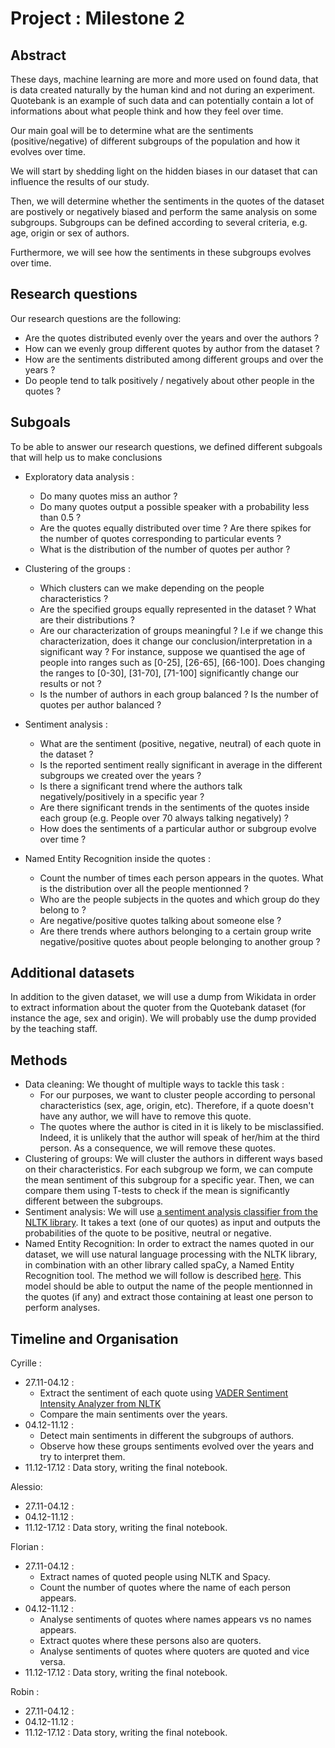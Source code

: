 # Project : Milestone 2

## Abstract
These days, machine learning are more and more used on found data, that is data created naturally by the human kind and not during an experiment. Quotebank is an example of such data and can potentially contain a lot of informations about what people think and how they feel over time. 

Our main goal will be to determine what are the sentiments (positive/negative) of different subgroups of the population and how it evolves over time.

We will start by shedding light on the hidden biases in our dataset that can influence the results of our study. 

Then, we will determine whether the sentiments in the quotes of the dataset are postively or negatively biased and perform the same analysis on some  subgroups. Subgroups can be defined according to several criteria, e.g.  age, origin or sex of authors. 

Furthermore, we will see how the sentiments in these subgroups evolves over time.

## Research questions
Our research questions are the following:
- Are the quotes distributed evenly over the years and over the authors ?
- How can we evenly group different quotes by author from the dataset ?
- How are the sentiments distributed among different groups and over the years ?
- Do people tend to talk positively / negatively about other people in the quotes ?

## Subgoals
To be able to answer our research questions, we defined different subgoals that will help us to make conclusions

- Exploratory data analysis :
  - Do many quotes miss an author ?
  - Do many quotes output a possible speaker with a probability less than 0.5 ? 
  - Are the quotes equally distributed over time ? Are there spikes for the number of quotes corresponding to particular events ?
  - What is the distribution of the number of quotes per author ?

- Clustering of the groups :
  - Which clusters can we make depending on the people characteristics ?
  - Are the specified groups equally represented in the dataset ? What are their distributions ?
  - Are our characterization of groups meaningful ? I.e if we change this characterization, does it change our conclusion/interpretation in a significant way ? For instance, suppose we quantised the age of people into ranges such as [0-25], [26-65], [66-100]. Does changing the ranges to [0-30], [31-70], [71-100] significantly change our results or not ?  
  - Is the number of authors in each group balanced ? Is the number of quotes per author balanced ? 
  
- Sentiment analysis :
  - What are the sentiment (positive, negative, neutral) of each quote in the dataset ?
  - Is the reported sentiment really significant in average in the different subgroups we created over the years ?
  - Is there a significant trend where the authors talk negatively/positively in a specific year ? 
  - Are there significant trends in the sentiments of the quotes inside each group (e.g. People over 70 always talking negatively) ?
  - How does the sentiments of a particular author or subgroup evolve over time ? 

- Named Entity Recognition inside the quotes : 
  - Count the number of times each person appears in the quotes. What is the distribution over all the people mentionned ?
  - Who are the people subjects in the quotes and which group do they belong to ? 
  - Are negative/positive quotes talking about someone else ?
  - Are there trends where authors belonging to a certain group write negative/positive quotes about people belonging to another group ? 

  
## Additional datasets
In addition to the given dataset, we will use a dump from Wikidata in order to extract information about the quoter from the Quotebank dataset (for instance the age, sex and origin). We will probably use the dump provided by the teaching staff.
  
## Methods

- Data cleaning: 
We thought of multiple ways to tackle this task : 
    - For our purposes, we want to cluster people according to personal characteristics (sex, age, origin, etc). Therefore, if a quote doesn't have any author, we will have to remove this quote. 
    - The quotes where the author is cited in it is likely to be misclassified. Indeed, it is unlikely that the author will speak of her/him at the third person. As a consequence, we will remove these quotes.
- Clustering of groups:
We will cluster the authors in different ways based on their characteristics. For each subgroup we form, we can compute the mean sentiment of this subgroup for a specific year. Then, we can compare them using T-tests to check if the mean is significantly different between the subgroups. 
- Sentiment analysis: 
We will use [a sentiment analysis classifier from the NLTK library](https://www.nltk.org/api/nltk.sentiment.vader.html). It takes a text (one of our quotes) as input and outputs the probabilities of the quote to be positive, neutral or negative.
- Named Entity Recognition:
In order to extract the names quoted in our dataset, we will use natural language processing with the NLTK library, in combination with an other library called spaCy, a Named Entity Recognition tool. The method we will follow is described [here](https://towardsdatascience.com/named-entity-recognition-with-nltk-and-spacy-8c4a7d88e7da). This model should be able to output the name of the people mentionned in the quotes (if any) and extract those containing at least one person to perform analyses.  

## Timeline and Organisation
Cyrille :
- 27.11-04.12 :
  - Extract the sentiment of each quote using [VADER Sentiment Intensity Analyzer from NLTK](https://www.nltk.org/api/nltk.sentiment.vader.html)
  - Compare the main sentiments over the years.
- 04.12-11.12 :
  - Detect main sentiments in different the subgroups of authors.
  - Observe how these groups sentiments evolved over the years and try to interpret them.
- 11.12-17.12 : Data story, writing the final notebook.

Alessio:
- 27.11-04.12 :
- 04.12-11.12 :
- 11.12-17.12 : Data story, writing the final notebook.

Florian :
- 27.11-04.12 : 
    - Extract names of quoted people using NLTK and Spacy.
    - Count the number of quotes where the name of each person appears.
- 04.12-11.12 : 
    - Analyse sentiments of quotes where names appears vs no names appears.
    - Extract quotes where these persons also are quoters.
    - Analyse sentiments of quotes where quoters are quoted and vice versa.
- 11.12-17.12 : Data story, writing the final notebook.

Robin :
- 27.11-04.12 :
- 04.12-11.12 :
- 11.12-17.12 : Data story, writing the final notebook.
